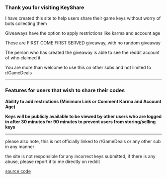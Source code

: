 ### Thank you for visiting KeyShare

I have created this site to help users share their game keys without worry of bots collecting them

Giveaways have the option to apply restrictions like karma and account age

These are FIRST COME FIRST SERVED giveaway, with no random giveaway

The person who has created the giveaway is able to see the reddit account of who claimed it.

You are more than welcome to use this on other subs and not limited to r/GameDeals

---

### Features for users that wish to share their codes

**Ability to add restrictions \(Minimum Link or Comment Karma and Account Age\)**

**Keys will be publicly available to be viewed by other users who are logged in after 30 minutes for 90 minutes to prevent users from storing/selling keys**

---

please also note, this is not officially linked to r/GameDeals or any other sub in any manner

the site is not responsible for any incorrect keys submitted, if there is any abuse, please report it to me directly on reddit

[source code](https://github.com/dgc1980/keyshare.link)
